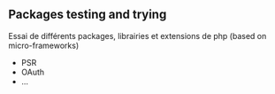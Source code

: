 Packages testing and trying
---------------------------
Essai de différents packages, librairies et extensions de php (based on micro-frameworks)

- PSR
- OAuth 
- ...